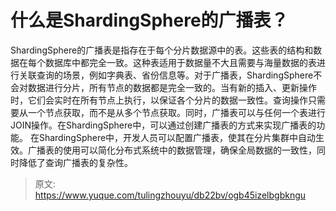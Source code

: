 # 什么是ShardingSphere的广播表？

ShardingSphere的广播表是指存在于每个分片数据源中的表。这些表的结构和数据在每个数据库中都完全一致。这种表适用于数据量不大且需要与海量数据的表进行关联查询的场景，例如字典表、省份信息等。对于广播表，ShardingSphere不会对数据进行分片，所有节点的数据都是完全一致的。当有新的插入、更新操作时，它们会实时在所有节点上执行，以保证各个分片的数据一致性。查询操作只需要从一个节点获取，而不是从多个节点获取。同时，广播表可以与任何一个表进行JOIN操作。在ShardingSphere中，可以通过创建广播表的方式来实现广播表的功能。
在ShardingSphere中，开发人员可以配置广播表，使其在分片集群中自动生效。广播表的使用可以简化分布式系统中的数据管理，确保全局数据的一致性，同时降低了查询广播表的复杂性。


> 原文: <https://www.yuque.com/tulingzhouyu/db22bv/ogb45izelbgbkngu>